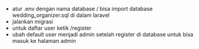 - atur .env dengan nama database / bisa import database wedding_organizer.sql di dalam laravel
- jalankan migrasi
- untuk daftar user ketik /register
- ubah default user menjadi admin setelah register di database untuk bisa masuk ke halaman admin
